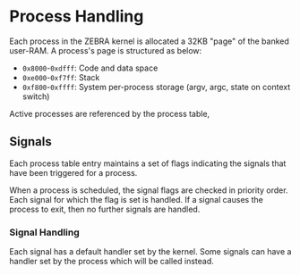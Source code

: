 # Process Handling

Each process in the ZEBRA kernel is allocated a 32KB "page" of the banked user-RAM.
A process's page is structured as below:

* `0x8000`-`0xdfff`: Code and data space
* `0xe000`-`0xf7ff`: Stack
* `0xf800`-`0xffff`: System per-process storage (argv, argc, state on context switch)

Active processes are referenced by the process table, 

## Signals

Each process table entry maintains a set of flags indicating the signals that have been triggered
for a process.

When a process is scheduled, the signal flags are checked in priority order.
Each signal for which the flag is set is handled. If a signal causes the process
to exit, then no further signals are handled.

### Signal Handling

Each signal has a default handler set by the kernel. Some signals can have a handler
set by the process which will be called instead.
